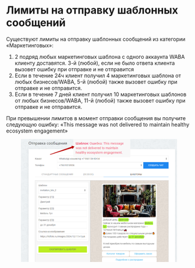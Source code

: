 # Лимиты на отправку шаблонных сообщений

Существуют лимиты на отправку шаблонных сообщений из категории «Маркетинговых»:

1. 2 подряд любых маркетинговых шаблона с одного аккаунта WABA клиенту доставятся. 3-й (любой), если не было ответа клиента вызовет ошибку при отправке и не отправится
2. Если в течение 24ч клиент получил 4 маркетинговых шаблона от любых бизнесов/WABA, 5-й (любой) также вызовет ошибку при отправке и не отправится.
3. Если в течение 7 дней клиент получил 10 маркетинговых шаблонов от любых бизнесов/WABA, 11-й (любой) также вызовет ошибку при отправке и не отправится.

При превышении лимитов в момент отправки сообщения вы получите следующую ошибку: «This message was not delivered to maintain healthy ecosystem engagement»

<figure><img src="../.gitbook/assets/image (273).png" alt=""><figcaption></figcaption></figure>
